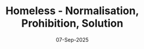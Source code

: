 ---
layout: article
title: Homeless - Normalisation, Prohibition, Solution
date: 07-Sep-2025
state: wip
description: [work in progress]
---